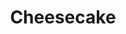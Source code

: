 ---
layout: ../../layouts/RecipeLayout.astro
title: Cheesecake
image: /recipes/images/cheesecake.png
difficulty: 4/5
prepTime: 20 minutes
cookTime: 60 minutes
servings: 6
ingredients:


---